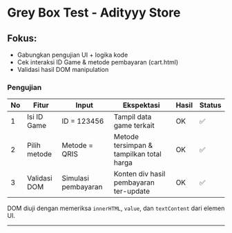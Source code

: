 # Grey Box Test - Adityyy Store

## Fokus:
- Gabungkan pengujian UI + logika kode
- Cek interaksi ID Game & metode pembayaran (cart.html)
- Validasi hasil DOM manipulation
  
### Pengujian
| No | Fitur          | Input                          | Ekspektasi                                   | Hasil | Status |
|----|----------------|--------------------------------|----------------------------------------------|--------|-------|
| 1  | Isi ID Game    | ID = 123456                    | Tampil data game terkait                     | OK     | ✅    |
| 2  | Pilih metode   | Metode = QRIS                  | Metode tersimpan & tampilkan total harga     | OK     | ✅    |
| 3  | Validasi DOM   | Simulasi pembayaran            | Konten div hasil pembayaran ter-update       | OK     | ✅    |

DOM diuji dengan memeriksa `innerHTML`, `value`, dan `textContent` dari elemen UI.


---
